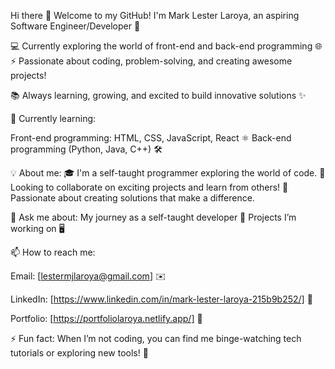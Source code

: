 Hi there 👋
Welcome to my GitHub! I'm Mark Lester Laroya, an aspiring Software Engineer/Developer 🚀

💻 Currently exploring the world of front-end and back-end programming 🌐 ⚡ Passionate about coding, problem-solving, and creating awesome projects!

📚 Always learning, growing, and excited to build innovative solutions ✨

🌱 Currently learning:

Front-end programming: HTML, CSS, JavaScript, React ⚛️
Back-end programming (Python, Java, C++) 🛠️

💡 About me:
🎓 I'm a self-taught programmer exploring the world of code.
🤝 Looking to collaborate on exciting projects and learn from others!
🌟 Passionate about creating solutions that make a difference.

💬 Ask me about:
My journey as a self-taught developer 📖
Projects I’m working on 🖥️


📫 How to reach me:

Email: [lestermjlaroya@gmail.com] ✉️

LinkedIn: [https://www.linkedin.com/in/mark-lester-laroya-215b9b252/] 🔗

Portfolio: [https://portfoliolaroya.netlify.app/] 🔗

⚡ Fun fact: When I’m not coding, you can find me binge-watching tech tutorials or exploring new tools! 🎥
